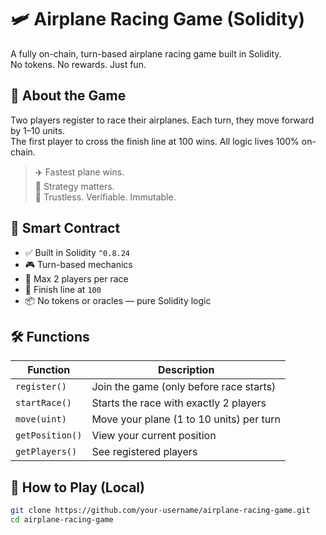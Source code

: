 # 🛩️ Airplane Racing Game (Solidity)    
    
A fully on-chain, turn-based airplane racing game built in Solidity.      
No tokens. No rewards. Just fun.    
    
## 🚀 About the Game      

Two players register to race their airplanes. Each turn, they move forward by 1–10 units.  
The first player to cross the finish line at 100 wins. All logic lives 100% on-chain.
  
> ✈️ Fastest plane wins.   
> 🧠 Strategy matters.    
> 🔐 Trustless. Verifiable. Immutable.  

## 🧱 Smart Contract

- ✅ Built in Solidity `^0.8.24`  
- 🎮 Turn-based mechanics
- 👥 Max 2 players per race   
- 🎯 Finish line at `100`
- 📦 No tokens or oracles — pure Solidity logic 

## 🛠️ Functions

| Function          | Description                                      |
|-------------------|--------------------------------------------------|
| `register()`      | Join the game (only before race starts)         |
| `startRace()`     | Starts the race with exactly 2 players          |
| `move(uint)`      | Move your plane (1 to 10 units) per turn        |
| `getPosition()`   | View your current position                      |
| `getPlayers()`    | See registered players                          |

## 🧪 How to Play (Local)

```bash
git clone https://github.com/your-username/airplane-racing-game.git
cd airplane-racing-game
